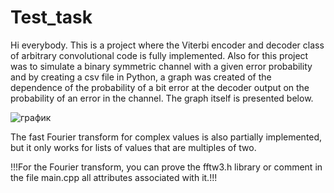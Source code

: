 # Test_task
Hi everybody. This is a project where the Viterbi encoder and decoder class of arbitrary convolutional code is fully implemented. Also for this project was to simulate a binary symmetric channel with a given error probability and by creating a csv file in Python, a graph was created of the dependence of the probability of a bit error at the decoder output
on the probability of an error in the channel. The graph itself is presented below.


![график](https://github.com/KevGen6908/Test_task/assets/116305013/87463ba7-892c-4062-a149-a77f6fbb688b)


The fast Fourier transform for complex values is also partially implemented, but it only works for lists of values that are multiples of two.

!!!For the Fourier transform, you can prove the fftw3.h library or comment in the file main.cpp all attributes associated with it.!!!

